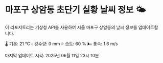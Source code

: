 
# 마포구 상암동 초단기 실황 날씨 정보 🌤️

이 리포지토리는 기상청 API를 사용하여 서울 마포구 상암동의 날씨 정보를 업데이트합니다. 

🌡️ 기온: 21 ℃
💧 강수량: 0 mm
💦 습도: 60 %
🌬️ 풍속: 1.6 m/s

마지막 업데이트 시각: 2025년 06월 11일 23시 10분    
